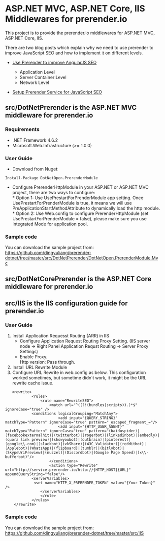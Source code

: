 # ASP.NET MVC, ASP.NET Core, IIS Middlewares for prerender.io
This project is to provide the prerender.io middlewares for ASP.NET MVC, ASP.NET Core, IIS. 

There are two blog posts which explain why we need to use prerender to improve JavaScript SEO and how to implement it on different levels.
* [Use Prerender to improve AngularJS SEO](http://netopensource.com/use-prerender-improve-angularjs-seo/)

  * Application Level  
  * Server Container Level  
  * Network Level
  
* [Setup Prerender Service for JavaScript SEO](http://netopensource.com/setup-prerender-service-javascript-seo/)

## src/DotNetPrerender is the ASP.NET MVC middleware for prerender.io

### Requirements
* .NET Framework 4.6.2
* Microsoft.Web.Infrastructure (>= 1.0.0)

### User Guide
* Download from Nuget: 
```
Install-Package DotNetOpen.PrerenderModule  
```
* Configure PrerenderHttpModule in your ASP.NET or ASP.NET MVC project, there are two ways to configure:   
      * Option 1: Use UsePrestartForPrenderModule app setting. Once UsePrestartForPrenderModule is true, it means we will use PreApplicationStartMethodAttribute to dynamically load the http module.
      * Option 2: Use Web.config to configure PrerenderHttpModule (set UsePrestartForPrenderModule = false), please make sure you use Integrated Mode for application pool.

### Sample code
You can download the sample project from: https://github.com/dingyuliang/prerender-dotnet/tree/master/src/DotNetPrerender/DotNetOpen.PrerenderModule.Mvc

## src/DotNetCorePrerender is the ASP.NET Core middleware for prerender.io  
## src/IIS is the IIS configuration guide for prerender.io

### User Guide

1. Install Application Requesst Routing (ARR) in IIS
   * Configure Application Request Routing Proxy Setting. (IIS server node -> Right Panel Application Requst Routing -> Server Proxy Settings)
   * Enable Proxy.  
      Http version: Pass through.
2. Install URL Rewrite Module 
3. Configure URL Rewrite in web.config as below. 
   This configuration worked sometimes, but sometime didn't work, it might be the URL rewrite cache issue. 
   
```
   <rewrite>
            <rules>
                <rule name="RewriteSEO">
                    <match url="^((?!(bundles|scripts)).)*$" ignoreCase="true" />
			<conditions logicalGrouping="MatchAny">  
                        <add input="{QUERY_STRING}" matchType="Pattern" ignoreCase="true" pattern="_escaped_fragment_="/>
                        <add input="{HTTP_USER_AGENT}" matchType="Pattern" ignoreCase="true" pattern="(baiduspider)|(facebookexternalhit)|(twitterbot)|(rogerbot)|(linkedinbot)|(embedly)|(quora link preview)|(showyoubot)|(outbrain)|(pinterest)|(google\\.com)|(slackbot)|(vkShare)|(W3C_Validator)|(redditbot)|(Applebot)|(WhatsApp)|(flipboard)|(tumblr)|(bitlybot)|(SkypeUriPreview)|(nuzzel)|(Discordbot)|(Google Page Speed)|(x\\-bufferbot)"/>
                    </conditions>
                    <action type="Rewrite" url="http://service.prerender.io/http://{HTTP_HOST}{URL}" appendQueryString="false"/>
		    <serverVariables>
			 <set name="HTTP_X_PRERENDER_TOKEN" value="{Your Token}" />
	            </serverVariables>
                </rule>
            </rules>
    </rewrite> 
```

### Sample code
You can download the sample project from: https://github.com/dingyuliang/prerender-dotnet/tree/master/src/IIS

